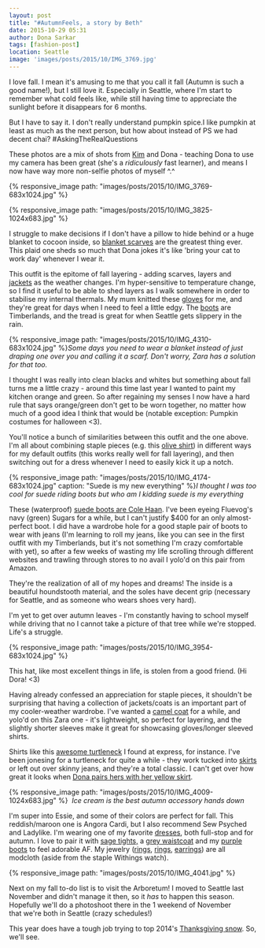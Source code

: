 ```yaml
---
layout: post
title: "#AutumnFeels, a story by Beth"
date: 2015-10-29 05:31
author: Dona Sarkar
tags: [fashion-post]
location: Seattle
image: 'images/posts/2015/10/IMG_3769.jpg'
---
```


I love fall. I mean it's amusing to me that you call it fall (Autumn is such a good name!), but I still love it. Especially in Seattle, where I'm start to remember what cold feels like, while still having time to appreciate the sunlight before it disappears for 6 months.

But I have to say it. I don't really understand pumpkin spice.I like pumpkin at least as much as the next person, but how about instead of PS we had decent chai? \#AskingTheRealQuestions

These photos are a mix of shots from [Kim](http://twenty-something-style.blogspot.com/) and Dona - teaching Dona to use my camera has been great (she's a *ridiculously* fast learner), and means I now have way more non-selfie photos of myself ^.^

{% responsive_image path: "images/posts/2015/10/IMG_3769-683x1024.jpg" %}

{% responsive_image path: "images/posts/2015/10/IMG_3825-1024x683.jpg" %}

I struggle to make decisions if I don't have a pillow to hide behind or a huge blanket to cocoon inside, so [blanket scarves](http://amzn.to/1GMao76) are the greatest thing ever. This plaid one sheds so much that Dona jokes it's like 'bring your cat to work day' whenever I wear it.

This outfit is the epitome of fall layering - adding scarves, layers and [jackets](http://amzn.to/1MWb5HO) as the weather changes. I'm hyper-sensitive to temperature change, so I find it useful to be able to shed layers as I walk somewhere in order to stabilise my internal thermals. My mum knitted these [gloves](http://amzn.to/1GMao76) for me, and they're great for days when I need to feel a little edgy. The [boots](http://amzn.to/1GMbgIR) are Timberlands, and the tread is great for when Seattle gets slippery in the rain.

{% responsive_image path: "images/posts/2015/10/IMG_4310-683x1024.jpg" %}*Some days you need to wear a blanket instead of just draping one over you and calling it a scarf. Don't worry, Zara has a solution for that too.*

I thought I was really into clean blacks and whites but something about fall turns me a little crazy - around this time last year I wanted to paint my kitchen orange and green. So after regaining my senses I now have a hard rule that says orange/green don't get to be worn together, no matter how much of a good idea I think that would be (notable exception: Pumpkin costumes for halloween \<3).

You'll notice a bunch of similarities between this outfit and the one above. I'm all about combining staple pieces (e.g. this [olive shirt](http://amzn.to/1GMaWtq)) in different ways for my default outfits (this works really well for fall layering), and then switching out for a dress whenever I need to easily kick it up a notch.

{% responsive_image path: "images/posts/2015/10/IMG_4174-683x1024.jpg" caption: "Suede is my new everything" %}*I thought I was too cool for suede riding boots but who am I kidding suede is my everything*

These (waterproof) [suede boots are Cole Haan](http://amzn.to/1GMa3RD). I've been eyeing Fluevog's navy (green) Sugars for a while, but I can't justify $400 for an only almost-perfect boot. I did have a wardrobe hole for a good staple pair of boots to wear with jeans (I'm learning to roll my jeans, like you can see in the first outfit with my Timberlands, but it's not something I'm crazy comfortable with yet), so after a few weeks of wasting my life scrolling through different websites and trawling through stores to no avail I yolo'd on this pair from Amazon.

They're the realization of all of my hopes and dreams! The inside is a beautiful houndstooth material, and the soles have decent grip (necessary for Seattle, and as someone who wears shoes very hard).

I'm yet to get over autumn leaves - I'm constantly having to school myself while driving that no I cannot take a picture of that tree while we're stopped. Life's a struggle.

{% responsive_image path: "images/posts/2015/10/IMG_3954-683x1024.jpg" %}

This hat, like most excellent things in life, is stolen from a good friend. (Hi Dora! \<3)

Having already confessed an appreciation for staple pieces, it shouldn't be surprising that having a collection of jackets/coats is an important part of my cooler-weather wardrobe. I've wanted a [camel coat](http://amzn.to/1GM9XJQ) for a while, and yolo'd on this Zara one - it's lightweight, so perfect for layering, and the slightly shorter sleeves make it great for showcasing gloves/longer sleeved shirts.

Shirts like this [awesome turtleneck](http://amzn.to/1GM9MOI) I found at express, for instance. I've been jonesing for a turtleneck for quite a while - they work tucked into [skirts](http://amzn.to/1GM9FCV) or left out over skinny jeans, and they're a total classic. I can't get over how great it looks when [Dona pairs hers with her yellow skirt](http://i0.wp.com/www.fibonaccisequinsblog.com/wp-content/uploads/2015/10/IMG_3706.jpg?zoom=2&resize=680%2C436).

{% responsive_image path: "images/posts/2015/10/IMG_4009-1024x683.jpg" %} 
*Ice cream is the best autumn accessory hands down*

I'm super into Essie, and some of their colors are perfect for fall. This reddish/maroon one is Angora Cardi, but I also recommend Sew Psyched and Ladylike. I'm wearing one of my favorite [dresses](http://amzn.to/1GM51ov), both full-stop and for autumn. I love to pair it with [sage tights,](http://amzn.to/1GM5U0d) a [grey waistcoat](http://amzn.to/1GM9cAF) and my [purple boots](http://amzn.to/1GM9tDr) to feel adorable AF. My jewelry ([rings](http://www.modcloth.com/shop/rings-pins/purr-of-the-moment-ring), [rings](http://www.modcloth.com/shop/rings-pins/jagged-little-knuckle-ring), [earrings](http://www.modcloth.com/shop/earrings/hands-down-earrings)) are all modcloth (aside from the staple Withings watch).

{% responsive_image path: "images/posts/2015/10/IMG_4041.jpg" %}

Next on my fall to-do list is to visit the Arboretum! I moved to Seattle last November and didn't manage it then, so it *has* to happen this season. Hopefully we'll do a photoshoot there in the 1 weekend of November that we're both in Seattle (crazy schedules!)

This year does have a tough job trying to top 2014's [Thanksgiving snow](https://www.flickr.com/photos/105674507@N06/15935329735/). So, we'll see.
